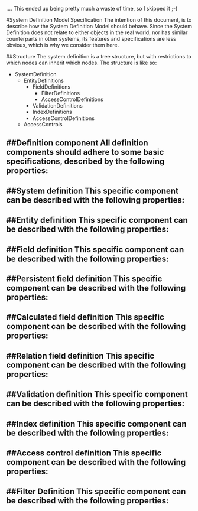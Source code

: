 .... This ended up being pretty much a waste of time, so I skipped it ;-)

#System Definition Model Specification
The intention of this document, is to describe how the System Definition Model
should behave. Since the System Definition does not relate to either objects in
the real world, nor has similar counterparts in other systems, its features
and specifications are less obvious, which is why we consider them here.

##Structure
The system definition is a tree structure, but with restrictions to which nodes
can inherit which nodes. The structure is like so:

 - SystemDefinition
    - EntityDefinitions
        - FieldDefinitions
            - FilterDefinitions
            - AccessControlDefinitions
        - ValidationDefinitions
        - IndexDefinitions
        - AccessControlDefinitions
    - AccessControls

##Definition component
All definition components should adhere to some basic specifications, described
by the following properties:
 -

##System definition
This specific component can be described with the following properties:
 -

##Entity definition
This specific component can be described with the following properties:
 -

##Field definition
This specific component can be described with the following properties:
 -

##Persistent field definition
This specific component can be described with the following properties:
 -

##Calculated field definition
This specific component can be described with the following properties:
 -

##Relation field definition
This specific component can be described with the following properties:
 -

##Validation definition
This specific component can be described with the following properties:
 -

##Index definition
This specific component can be described with the following properties:
 -

##Access control definition
This specific component can be described with the following properties:
 -

##Filter Definition
This specific component can be described with the following properties:
 -
